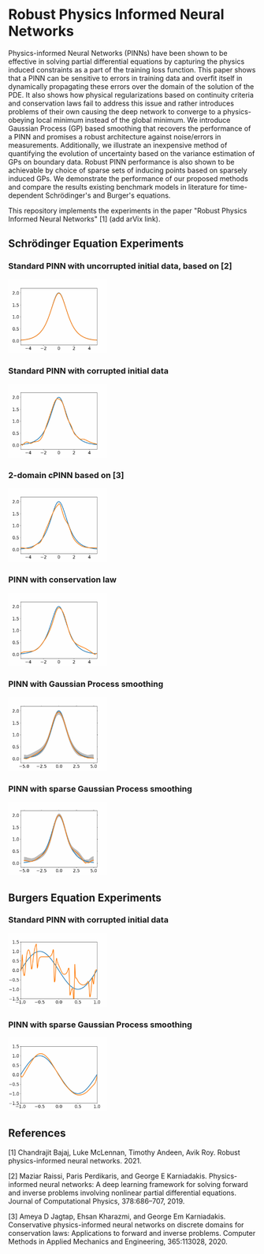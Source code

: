 # Robust Physics Informed Neural Networks

Physics-informed Neural Networks (PINNs) have been shown to be effective in solving partial differential equations by capturing the physics induced constraints as a part of the training loss function. This paper shows that a PINN can be sensitive to errors in training data and overfit itself in dynamically propagating these errors over the domain of the solution of the PDE. It also shows how physical regularizations based on continuity criteria and conservation laws fail to address this issue and rather introduces problems of their own causing the deep network to converge to a physics-obeying local minimum instead of the global minimum. We introduce Gaussian Process (GP) based smoothing that recovers the performance of a PINN and promises a robust architecture against noise/errors in measurements. Additionally, we illustrate an inexpensive method of quantifying the evolution of uncertainty based on the variance estimation of GPs on boundary data. Robust PINN performance is also shown to be achievable by choice of sparse sets of inducing points based on sparsely induced GPs. We demonstrate the performance of our proposed methods and compare the results existing benchmark models in literature for time-dependent Schrödinger's and Burger's equations.

This repository implements the experiments in the paper "Robust Physics Informed Neural Networks" [1] (add arVix link).

## Schrödinger Equation Experiments

### Standard PINN with uncorrupted initial data, based on [2]
<img src = "Images/NLS_h_no_error.gif" width = 200></img>
### Standard PINN with corrupted initial data
<img src = "Images/NLS_h_no_smoothing.gif" width = 200></img>
### 2-domain cPINN based on [3]
<img src = "Images/cPINN_NLS_h.gif" width = 200></img>
### PINN with conservation law
<img src = "Images/PINN_with_Conservation_NLS_h.gif" width = 200></img>
### PINN with Gaussian Process smoothing
<img src = "Images/NLS_h_GP_with_bounds.gif" width = 200></img>
### PINN with sparse Gaussian Process smoothing
<img src = "Images/NLS_h_SGP30_with_bounds.gif" width = 200></img>


## Burgers Equation Experiments

### Standard PINN with corrupted initial data
<img src = "Images/Standard_PINN_Burgers.gif" width = 200></img>
### PINN with sparse Gaussian Process smoothing
<img src = "Images/SGP_PINN_Burgers.gif" width = 200></img>

## References
[1] Chandrajit Bajaj, Luke McLennan, Timothy Andeen, Avik Roy. Robust physics-informed neural networks. 2021.

[2] Maziar Raissi, Paris Perdikaris, and George E Karniadakis. Physics-informed neural networks: A deep learning framework for solving forward and inverse problems involving nonlinear partial differential equations. Journal of Computational Physics, 378:686–707, 2019.

[3] Ameya D Jagtap, Ehsan Kharazmi, and George Em Karniadakis. Conservative physics-informed neural networks on discrete domains for conservation laws: Applications to forward and inverse problems. Computer Methods in Applied Mechanics and Engineering, 365:113028, 2020.
